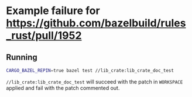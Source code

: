 # Example failure for https://github.com/bazelbuild/rules_rust/pull/1952

## Running

```bash
CARGO_BAZEL_REPIN=true bazel test //lib_crate:lib_crate_doc_test
```

`//lib_crate:lib_crate_doc_test` will succeed with the patch in `WORKSPACE`
applied and fail with the patch commented out.
